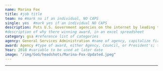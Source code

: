 ```yaml
---
name: Marina Fox
title: #job title
team: no #mark no if an individual, NO CAPS
single: yes  #mark yes if an individual NO CAPS
description: Puts U.S. Government agencies on the internet by leading the dotgov domain. Marina’s team is critical to make sure bona-fide U.S. government organizations can provide trusted, digital information and services to the American public.
#description of why there winning award, in an excel spreadsheet
category: gsa #reference list of categories
agency: General Services Administration #name of agency, capitalize first letter of each name
award: Agency #type of award, either Agency, Council, or President's; this is case sensitive so make sure to match the options listed exactly. This section generates the format of the card
Year: 2018 #variable to be used at later date
image: "/img/GoG/headshots/Marina-Fox-Updated.jpeg"
---
```

---
